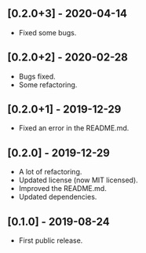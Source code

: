 ## [0.2.0+3] - 2020-04-14

* Fixed some bugs.

## [0.2.0+2] - 2020-02-28

* Bugs fixed.
* Some refactoring.

## [0.2.0+1] - 2019-12-29

* Fixed an error in the README.md. 

## [0.2.0] - 2019-12-29

* A lot of refactoring.
* Updated license (now MIT licensed). 
* Improved the README.md.
* Updated dependencies.

## [0.1.0] - 2019-08-24

* First public release.
